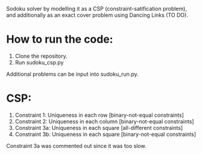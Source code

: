 Sodoku solver by modelling it as a CSP (constraint-satification problem), and additionally as an exact cover problem using Dancing Links (TO DO). 

# How to run the code:
1. Clone the repository.
2. Run sudoku_csp.py

Additional problems can be input into sudoku_run.py. 

# CSP:
1. Constraint 1: Uniqueness in each row     [binary-not-equal constraints]
2. Constraint 2: Uniqueness in each column  [binary-not-equal constraints]
3. Constraint 3a: Uniqueness in each square [all-different constraints]
4. Constraint 3b: Uniqueness in each square [binary-not-equal constraints]

Constraint 3a was commented out since it was too slow. 



